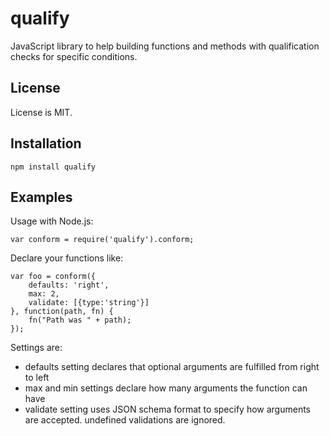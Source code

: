 qualify
=======

JavaScript library to help building functions and methods with qualification 
checks for specific conditions.

License
-------

License is MIT.

Installation
------------

	npm install qualify

Examples
--------

Usage with Node.js:

	var conform = require('qualify').conform;

Declare your functions like:

	var foo = conform({
		defaults: 'right',
		max: 2, 
		validate: [{type:'string'}]
	}, function(path, fn) {
		fn("Path was " + path);
	});

Settings are:

* defaults setting declares that optional arguments are fulfilled from right to left
* max and min settings declare how many arguments the function can have
* validate setting uses JSON schema format to specify how arguments are accepted. undefined validations are ignored.
